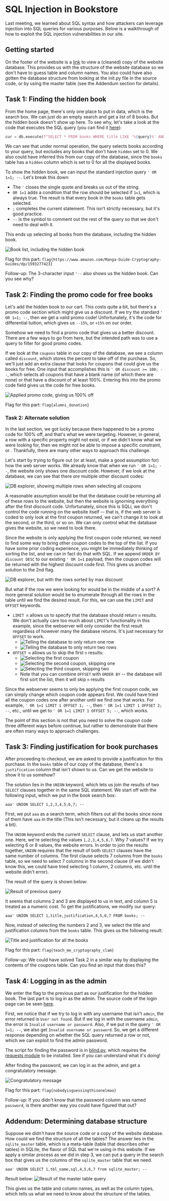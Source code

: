 # SQL Injection in Bookstore

Last meeting, we learned about SQL syntax and how attackers can leverage injection into SQL queries for various purposes. Below is a walkthrough of how to exploit the SQL injection vulnerabilities in our site.

## Getting started
On the footer of the website is a [link](https://sqliteonline.com/#urldb=https://books.umdctf.io/static/bookstore.db) to view a (cleaned) copy of the website database. This provides us with the structure of the website database so we don't have to guess table and column names. You also could have also gotten the database structure from looking at the init.py file in the source code, or by using the master table (see the Addendum section for details).

## Task 1: Finding the hidden book
From the home page, there's only one place to put in data, which is the search box. We can just do an empty search and get a list of 8 books. But the hidden book doesn't show up here. To see why, let's take a look at the code that executes the SQL query (you can find it [here](../app.py#L37)):
```python
cur = db.execute(f"SELECT * FROM books WHERE title LIKE '%{query}%' AND hidden = 0")
```
We can see that under normal operation, the query selects books according to your query, but excludes any books that don't have `hidden` set to 0. We also could have inferred this from our copy of the database, since the `books` table has a `hidden` column which is set to 0 for all the displayed books.

To show the hidden book, we can input the standard injection query `' OR 1=1; --`. Let's break this down:
- The `'` closes the single quote and breaks us out of the string.
- `OR 1=1` adds a condition that the row should be selected if `1=1`, which is always true. The result is that every book in the `books` table gets selected.
- `;` completes the current statement. This isn't strictly necessary, but it's good practice.
- `--` is the symbol to comment out the rest of the query so that we don't need to deal with it.

This ends up selecting all books from the database, including the hidden book.

![Book list, including the hidden book](part1-solved.png)

Flag for this part: `flag{https://www.amazon.com/Manga-Guide-Cryptography-Guides/dp/1593277423}`

Follow-up: The 3-character input `'--` also shows us the hidden book. Can you see why?

## Task 2: Finding the promo code for free books
Let's add the hidden book to our cart. This costs quite a bit, but there's a promo code section which might give us a discount. If we try the standard `' OR 1=1; --`, then we get a valid promo code! Unfortunately, it's the code for differential tuition, which gives us `--15%`, or `+15%` on our order.

Somehow we need to find a promo code that gives us a better discount. There are a few ways to go from here, but the intended path was to use a query to filter for good promo codes.

If we look at the `coupons` table in our copy of the database, we see a column called `discount`, which stores the percent to take off of the purchase. So, we'll just add an extra clause that looks for coupons that could give us the books for free. One input that accomplishes this is `' OR discount >= 100; --`, which selects all coupons that have a blank name (of which there are none) or that have a discount of at least 100%. Entering this into the promo code field gives us the code for free books.

![Applied promo code, giving us 100% off](part2-solved.png)

Flag for this part: `flag{alumni_donation}`

### Task 2: Alternate solution
In the last section, we got lucky because there happened to be a promo code for 100% off, and that's what we were targeting. However, in general, a row with a specific property might not exist, or if we didn't know what we were looking for, then we might not be able to impose a specific constraint, or . Thankfully, there are many other ways to approach this challenge.

Let's start by trying to figure out (or at least, make a good assumption for) how the web server works.
We already know that when we run `' OR 1=1; --`, the website only shows one discount code.
However, if we look at the database, we can see that there *are* multiple other discount codes:

![DB explorer, showing multiple rows when selecting all coupons](part2b-intuition.png)

A reasonable assumption would be that the database could be returning all of these rows to the website, but then the website is ignorning everything after the first discount code. Unfortunately, since this is SQLi, we don't control the code running on the website itself -- that is, if the web server is coded to only look at the first coupon returned, we can't change it to look at the second, or the third, or so on. We can only control what the database gives the website, so we need to look there.

Since the website is only applying the first coupon code returned, we need to find some way to bring other coupon codes to the top of the list. If you have some prior coding experience, you might be immediately thinking of sorting the list, and we can in fact do that with SQL. If we append `ORDER BY discount DESC` to our existing `' OR 1=1` payload, then the coupon codes will be returned with the highest discount code first. This gives us another solution to the 2nd flag.

![DB explorer, but with the rows sorted by max discount](part2b-sort.png)

But what if the row we were looking for would be in the middle of a sort? A more general solution would be to enumerate through all the rows in the table until we find the desired result. For this, we can use the `LIMIT` and `OFFSET` keywords.

- `LIMIT n` allows us to specify that the database should return `n` results. We don't actually care too much about `LIMIT`'s functionality in this example, since the webserver will only consider the first result regardless of however many the database returns. It's just necessary for `OFFSET` to work.
  - ![Telling the database to only return one row](part2b-limit1.png)
  - ![Telling the database to only return two rows](part2b-limit2.png)
- `OFFSET n` allows us to skip the first `n` results:
  - ![Selecting the first coupon](part2b-offset0.png)
  - ![Selecting the second coupon, skipping one](part2b-offset1.png)
  - ![Selecting the third coupon, skipping two](part2b-offset2.png)
  - Note that you can combine `OFFSET` with `ORDER BY` -- the database will first sort the list, then it will skip `n` results

Since the webserver seems to only be applying the first coupon code, we can simply change which coupon code appears first. We could have tried all the coupon codes one after another until we find one that works. For example, `' OR 1=1 LIMIT 1 OFFSET 1; --`, then `' OR 1=1 LIMIT 1 OFFSET 2; --`, etc., until we get to `' OR 1=1 LIMIT 1 OFFSET 5; --`, which works.

The point of this section is not that you need to solve the coupon code three different ways before continue, but rather to demonstrate that there are often many ways to approach challenges.

## Task 3: Finding justification for book purchases
After proceeding to checkout, we are asked to provide a justification for this purchase. In the `books` table of our copy of the database, there's a `justification` column that isn't shown to us. Can we get the website to show it to us somehow?

The solution lies in the `UNION` keyword, which lets us join the results of two `SELECT` clauses together in the same SQL statement. We start off with the following input, which we put in the book search box:
```
aaa' UNION SELECT 1,2,3,4,5,6,7; --
```
First, we put `aaa` as a search term, which filters out all the books since none of them have `aaa` in the title (This isn't necessary, but it cleans up the results a bit).

The `UNION` keyword ends the current `SELECT` clause, and lets us start another one. Here, we're selecting the values `1,2,3,4,5,6,7`. Why 7 values? If we try selecting 6 or 8 values, the website errors. In order to join the results together, `UNION` requires that the result of both `SELECT` clauses have the same number of columns. The first clause selects 7 columns from the `books` table, so we need to select 7 columns in the second clause (if we didn't know this, we could have tried selecting 1 column, 2 columns, etc. until the website didn't error).

The result of the query is shown below:

![Result of previous query](part3-intermediate.png)

It seems that columns 2 and 3 are displayed to us in text, and column 5 is treated as a numeric cost. To get the justifications, we modify our query:
```
aaa' UNION SELECT 1,title,justification,4,5,6,7 FROM books; --
```
Now, instead of selecting the numbers 2 and 3, we select the title and justification columns from the `books` table. This gives us the following result:

![Title and justification for all the books](part3-solved.png)

Flag for this part: `flag{teach_me_cryptography_clam}`

Follow-up: We could have solved Task 2 in a similar way by displaying the contents of the coupons table. Can you find an input that does this?

## Task 4: Logging in as the admin
We enter the flag to the previous part as our justification for the hidden book. The last part is to log in as the admin. The source code of the login page can be seen [here](../app.py#L153).

First, we notice that if we try to log in with any username that isn't `admin`, the error returned is `User not found`. But if we log in with the username `admin`, the error is `Invalid username or password`. Also, if we put in the query `' OR 1=1; --`, we also get `Invalid username or password`. So, we get a different response depending on whether the SQL query returned a row or not, which we can exploit to find the admin password.

The script for finding the password is in [blind.py](./blind.py), which requires the [requests module](https://pypi.org/project/requests/) to be installed. See if you can understand what it's doing!

After finding the password, we can log in as the admin, and get a congratulatory message.

![Congratulatory message](part4-solved.png)

Flag for this part: `flag{nobodyisguessingthisonelmao}`

Follow-up: If you didn't know that the password column was named `password`, is there another way you could have figured that out?

## Addendum: Determining database structure
Suppose we didn't have the source code or a copy of the website database. How could we find the structure of all the tables? The answer lies in the `sqlite_master` table, which is a meta-table (table that describes other tables) in SQLite, the flavor of SQL that we're using in this website. If we apply a similar process as we did in step 3, we can put a query in the search box that gives us the columns of the `sqlite_master` table that we need.
```
aaa' UNION SELECT 1,tbl_name,sql,4,5,6,7 from sqlite_master; --
```
Result below:
![Result of the master table query](addendum-master-table-result.png)

This gives us the table and column names, as well as the column types, which tells us what we need to know about the structure of the tables.
